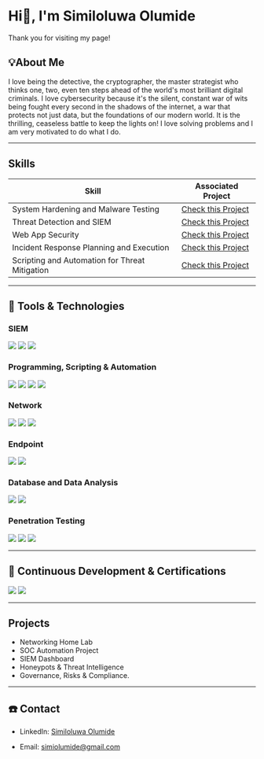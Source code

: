 # Hi👋, I'm Similoluwa Olumide


Thank you for visiting my page!

## 💡About Me
I love being the detective, the cryptographer, the master strategist who thinks one, two, even ten steps ahead of the world's most brilliant digital criminals. I love cybersecurity because it's the silent, constant war of wits being fought every second in the shadows of the internet, a war that protects not just data, but the foundations of our modern world. It is the thrilling, ceaseless battle to keep the lights on!
I love solving problems and I am very motivated to do what I do.

<!---
- 🔭 I’m currently working on ...
- 🌱 I’m currently learning ...
- 👯 I’m looking to collaborate on ...
- 🤔 I’m looking for help with ...
- 💬 Ask me about ...
- 📫 How to reach me: ...
- 😄 Pronouns: ...
- ⚡ Fun fact: ...
--->

---

## Skills

| Skill                                         | Associated Project         |
|-----------------------------------------------|----------------------------|
| System Hardening and Malware Testing          | <a href="https://github.com/Simenco">Check this Project</a>|
| Threat Detection and SIEM | <a href="https://github.com/Simenco">Check this Project</a>|
| Web App Security         | <a href="https://github.com/Simenco">Check this Project</a>|
| Incident Response Planning and Execution      | <a href="https://github.com/Simenco">Check this Project</a>|
| Scripting and Automation for Threat Mitigation | <a href="https://github.com/Simenco">Check this Project</a>|

---

## 🧰 Tools & Technologies

### SIEM
<div>
    <img src="https://img.shields.io/badge/-Microsoft_Sentinel-0078D4?&style=for-the-badge&logo=Microsoft&logoColor=white" />
    <img src="https://img.shields.io/badge/-Splunk-000000?&style=for-the-badge&logo=Splunk&logoColor=white" />
    <img src="https://img.shields.io/badge/-Chronicle-4285F4?&style=for-the-badge&logo=Google&logoColor=white" />
</div>

### Programming, Scripting & Automation
<div>
    <img src="https://img.shields.io/badge/-Python-3776AB?&style=for-the-badge&logo=Python&logoColor=white" />
    <img src="https://img.shields.io/badge/-Bash-4EAA25?&style=for-the-badge&logo=GNU-Bash&logoColor=white" />
    <img src="https://img.shields.io/badge/-C-00599C?&style=for-the-badge&logo=C&logoColor=white" />
    <img src="https://img.shields.io/badge/-C%23-239120?&style=for-the-badge&logo=C-Sharp&logoColor=white" />
</div>

### Network
<div>
    <img src="https://img.shields.io/badge/-Wireshark-1679A7?&style=for-the-badge&logo=Wireshark&logoColor=white" />
    <img src="https://img.shields.io/badge/-Suricata-EF3B2D?&style=for-the-badge&logo=Suricata&logoColor=white" />
    <img src="https://img.shields.io/badge/-Nmap-004688?&style=for-the-badge&logo=Nmap&logoColor=white" />
</div>

### Endpoint
<div>
    <img src="https://img.shields.io/badge/-Microsoft_Defender_for_Endpoint-00A4EF?&style=for-the-badge&logo=Microsoft&logoColor=white" />
    <img src="https://img.shields.io/badge/-Velociraptor-4B275F?&style=for-the-badge&logo=Velociraptor&logoColor=white" />
</div>

### Database and Data Analysis
<div>
    <img src="https://img.shields.io/badge/-Microsoft%20Excel-217346?&style=for-the-badge&logo=Microsoft%20Excel&logoColor=white" />
    <img src="https://img.shields.io/badge/-SQL-336791?&style=for-the-badge&logo=MySQL&logoColor=white" />
</div>

### Penetration Testing
<div>
    <img src="https://img.shields.io/badge/-Kali%20Linux-557C94?&style=for-the-badge&logo=Kali%20Linux&logoColor=white" />
    <img src="https://img.shields.io/badge/-Metasploit-FF6B3A?&style=for-the-badge&logo=Metasploit&logoColor=white" />
    <img src="https://img.shields.io/badge/-Burp%20Suite-E94E77?&style=for-the-badge&logo=BurpSuite&logoColor=white" />
</div>

---

## 🌲 Continuous Development & Certifications
<div>
    <img src="https://img.shields.io/badge/-CompTIA%20Security%2B-EA1C23?&style=for-the-badge&logo=CompTIA&logoColor=white" />
    <img src="https://img.shields.io/badge/-Google%20Cybersecurity%20Analyst%20Professional%20Certificate-4285F4?&style=for-the-badge&logo=Google&logoColor=white" />
</div>

---

## Projects
- Networking Home Lab
- SOC Automation Project
- SIEM Dashboard
- Honeypots & Threat Intelligence
- Governance, Risks & Compliance.

---

## :phone: Contact
- LinkedIn: [Similoluwa Olumide](https://linkedin.com/in/saolumide)


- Email: simiolumide@gmail.com
